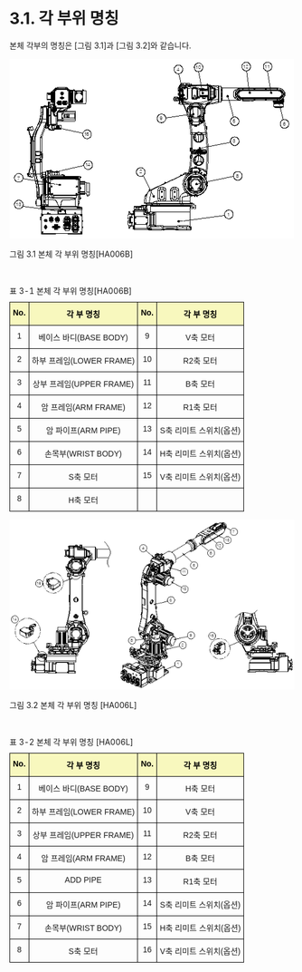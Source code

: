 ﻿# 3.1. 각 부위 명칭

본체 각부의 명칭은 [그림 3.1]과 [그림 3.2]와 같습니다.


![](../_assets/그림_3.1_본체_각_부위_명칭.png)

그림 3.1 본체 각 부위 명칭[HA006B]

<br>

<style type="text/css">
.tg  {border-collapse:collapse;border-spacing:0;margin-left:auto;margin-right:auto;}
.tg caption{caption-side: top;text-align: left;}
.tg td{border-color:black;border-style:solid;border-width:1px;font-family:Arial, sans-serif;font-size:14px;
  overflow:hidden;padding:10px 5px;word-break:normal;}
.tg th{border-color:black;border-style:solid;border-width:1px;font-family:Arial, sans-serif;font-size:14px;
  font-weight:normal;overflow:hidden;padding:10px 5px;word-break:normal;}
.tg .tg-baqh{text-align:center;vertical-align:top}
.tg .tg-bgl2{background-color:#f8f8be;color:#000000; font-weight:bold;text-align:center;vertical-align:top}
.tg .tg-bav5{background-color:#f8f8be;text-align:center;color:#000000; font-weight:bold;vertical-align:top}
</style>
<table class="tg">
<caption> 표 3-1 본체 각 부위 명칭[HA006B]</caption>  
<thead>
  <tr>
    <th class="tg-bgl2">No.</th>
    <th class="tg-bgl2">각 부 명칭</th>
    <th class="tg-bgl2">No.</th>
    <th class="tg-bav5">각 부 명칭</th>
  </tr>
</thead>
<tbody>
  <tr>
    <td class="tg-baqh">1</td>
    <td class="tg-baqh">베이스 바디(BASE BODY)</td>
    <td class="tg-baqh">9</td>
    <td class="tg-baqh">V축 모터</td>
  </tr>
  <tr>
    <td class="tg-baqh">2</td>
    <td class="tg-baqh">하부 프레임(LOWER FRAME)</td>
    <td class="tg-baqh">10</td>
    <td class="tg-baqh">R2축 모터</td>
  </tr>
  <tr>
    <td class="tg-baqh">3</td>
    <td class="tg-baqh">상부 프레임(UPPER FRAME)</td>
    <td class="tg-baqh">11</td>
    <td class="tg-baqh">B축 모터</td>
  </tr>
  <tr>
    <td class="tg-baqh">4</td>
    <td class="tg-baqh">암 프레임(ARM FRAME)</td>
    <td class="tg-baqh">12</td>
    <td class="tg-baqh">R1축 모터</td>
  </tr>
  <tr>
    <td class="tg-baqh">5</td>
    <td class="tg-baqh">암 파이프(ARM PIPE)</td>
    <td class="tg-baqh">13</td>
    <td class="tg-baqh">S축 리미트 스위치(옵션)</td>
  </tr>
  <tr>
    <td class="tg-baqh">6</td>
    <td class="tg-baqh">손목부(WRIST BODY)</td>
    <td class="tg-baqh">14</td>
    <td class="tg-baqh">H축 리미트 스위치(옵션)</td>
  </tr>
  <tr>
    <td class="tg-baqh">7</td>
    <td class="tg-baqh">S축 모터</td>
    <td class="tg-baqh">15</td>
    <td class="tg-baqh">V축 리미트 스위치(옵션)</td>
  </tr>
  <tr>
    <td class="tg-baqh">8</td>
    <td class="tg-baqh">H축 모터</td>
    <td class="tg-baqh"></td>
    <td class="tg-baqh"></td>
  </tr>
</tbody>
</table>


![](../_assets/그림_3.2_본체_각_부위_명칭.png)

그림 3.2 본체 각 부위 명칭 [HA006L]

<br>

<style type="text/css">
.tg  {border-collapse:collapse;border-spacing:0;margin-left:auto;margin-right:auto;}
.tg caption{caption-side: top;text-align: left;}
.tg td{border-color:black;border-style:solid;border-width:1px;font-family:Arial, sans-serif;font-size:14px;
  overflow:hidden;padding:10px 5px;word-break:normal;}
.tg th{border-color:black;border-style:solid;border-width:1px;font-family:Arial, sans-serif;font-size:14px;
  font-weight:normal;overflow:hidden;padding:10px 5px;word-break:normal;}
.tg .tg-baqh{text-align:center;vertical-align:top}
.tg .tg-bgl2{background-color:#f8f8be;text-align:center;vertical-align:top}
.tg .tg-bav5{background-color:#f8f8be;text-align:center;vertical-align:top}
</style>
<table class="tg">
<caption> 표 3-2 본체 각 부위 명칭 [HA006L]</caption>  
<thead>
  <tr>
    <th class="tg-bgl2">No.</th>
    <th class="tg-bgl2">각 부 명칭</th>
    <th class="tg-bgl2">No.</th>
    <th class="tg-bav5">각 부 명칭</th>
  </tr>
</thead>
<tbody>
  <tr>
    <td class="tg-baqh">1</td>
    <td class="tg-baqh">베이스 바디(BASE BODY)</td>
    <td class="tg-baqh">9</td>
    <td class="tg-baqh">H축 모터</td>
  </tr>
  <tr>
    <td class="tg-baqh">2</td>
    <td class="tg-baqh">하부 프레임(LOWER FRAME)</td>
    <td class="tg-baqh">10</td>
    <td class="tg-baqh">V축 모터</td>
  </tr>
  <tr>
    <td class="tg-baqh">3</td>
    <td class="tg-baqh">상부 프레임(UPPER FRAME)</td>
    <td class="tg-baqh">11</td>
    <td class="tg-baqh">R2축 모터</td>
  </tr>
  <tr>
    <td class="tg-baqh">4</td>
    <td class="tg-baqh">암 프레임(ARM FRAME)</td>
    <td class="tg-baqh">12</td>
    <td class="tg-baqh">B축 모터</td>
  </tr>
  <tr>
    <td class="tg-baqh">5</td>
    <td class="tg-baqh">ADD PIPE</td>
    <td class="tg-baqh">13</td>
    <td class="tg-baqh">R1축 모터</td>
  </tr>
  <tr>
    <td class="tg-baqh">6</td>
    <td class="tg-baqh">암 파이프(ARM PIPE)</td>
    <td class="tg-baqh">14</td>
    <td class="tg-baqh">S축 리미트 스위치(옵션)</td>
  </tr>
  <tr>
    <td class="tg-baqh">7</td>
    <td class="tg-baqh">손목부(WRIST BODY)</td>
    <td class="tg-baqh">15</td>
    <td class="tg-baqh">H축 리미트 스위치(옵션)</td>
  </tr>
  <tr>
    <td class="tg-baqh">8</td>
    <td class="tg-baqh">S축 모터</td>
    <td class="tg-baqh">16</td>
    <td class="tg-baqh">V축 리미트 스위치(옵션)</td>
  </tr>
</tbody>
</table>